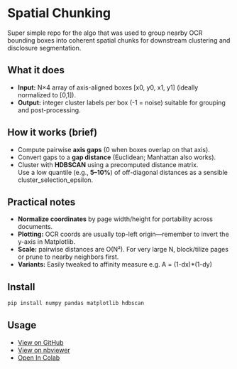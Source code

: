 # Spatial Chunking

Super simple repo for the algo that was used to group nearby OCR bounding boxes into coherent spatial chunks for downstream clustering and disclosure segmentation.

## What it does
- **Input:** N×4 array of axis-aligned boxes [x0, y0, x1, y1] (ideally normalized to [0,1]).
- **Output:** integer cluster labels per box (-1 = noise) suitable for grouping and post-processing.

## How it works (brief)
- Compute pairwise **axis gaps** (0 when boxes overlap on that axis).
- Convert gaps to a **gap distance** (Euclidean; Manhattan also works).
- Cluster with **HDBSCAN** using a precomputed distance matrix.  
  Use a low quantile (e.g., **5–10%**) of off-diagonal distances as a sensible cluster_selection_epsilon.


## Practical notes
- **Normalize coordinates** by page width/height for portability across documents.
- **Plotting:** OCR coords are usually top-left origin—remember to invert the y-axis in Matplotlib.
- **Scale:** pairwise distances are O(N²). For very large N, block/tilize pages or prune to nearby neighbors first.
- **Variants:** Easily tweaked to affinity measure e.g. A = (1-dx)*(1-dy)

## Install
```bash
pip install numpy pandas matplotlib hdbscan
```

## Usage
- [View on GitHub](https://github.com/donkeyanaphora/SPATIAL_CHUNKING/blob/main/spatial_segmentation.ipynb)
- [View on nbviewer](https://nbviewer.org/github/donkeyanaphora/SPATIAL_CHUNKING/blob/main/spatial_segmentation.ipynb)
- [Open In Colab](https://colab.research.google.com/github/donkeyanaphora/SPATIAL_CHUNKING/blob/main/spatial_segmentation.ipynb)